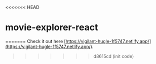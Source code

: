 <<<<<<< HEAD
# movie-explorer-react
=======
Check it out here [https://vigilant-hugle-1f5747.netlify.app/](https://vigilant-hugle-1f5747.netlify.app/).
>>>>>>> d8615cd (init code)

